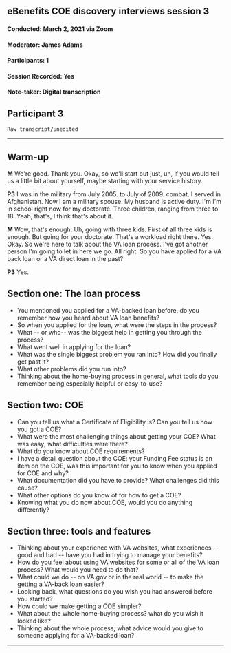 ## eBenefits COE discovery interviews session 3
#### Conducted: March 2, 2021 via Zoom
#### Moderator: James Adams
#### Participants: 1
#### Session Recorded: Yes
#### Note-taker: Digital transcription

## Participant 3

`Raw transcript/unedited`

---

## Warm-up
**M** We're good. Thank you. Okay, so we'll start out just, uh, if you would tell us a little bit about yourself, maybe starting with your service history.

**P3** I was in the military from July 2005. to July of 2009. combat. I served in Afghanistan. Now I am a military spouse. My husband is active duty. I'm I'm in school right now for my doctorate. Three children, ranging from three to 18. Yeah, that's, I think that's about it.

**M** Wow, that's enough. Uh, going with three kids. First of all three kids is enough. But going for your doctorate. That's a workload right there. Yes. Okay. So we're here to talk about the VA loan process. I've got another person I'm going to let in here we go. All right. So you have applied for a VA back loan or a VA direct loan in the past?

**P3** Yes.

## Section one: The loan process
- You mentioned you applied for a VA-backed loan before. do you remember how you heard about VA loan benefits?
- So when you applied for the loan, what were the steps in the process?
- What -- or who-- was the biggest help in getting you through the process?
- What went well in applying for the loan?
- What was the single biggest problem you ran into? How did you finally get past it?
- What other problems did you run into?
- Thinking about the home-buying process in general, what tools do you remember being especially helpful or easy-to-use?

## Section two: COE
- Can you tell us what a Certificate of Eligibility is? Can you tell us how you got a COE?
- What were the most challenging things about getting your COE? What was easy; what difficulties were there?
- What do you know about COE requirements?
- I have a detail question about the COE: your Funding Fee status is an item on the COE, was this important for you to know when you applied for COE and why?
- What documentation did you have to provide? What challenges did this cause?
- What other options do you know of for how to get a COE?
- Knowing what you do now about COE, would you do anything differently?

## Section three: tools and features
- Thinking about your experience with VA websites, what experiences -- good and bad -- have you had in trying to manage your benefits?
- How do you feel about using VA websites for some or all of the VA loan process? What would you need to do that?
- What could we do -- on VA.gov or in the real world -- to make the getting a VA-back loan easier? 
- Looking back, what questions do you wish you had answered before you started?
- How could we make getting a COE simpler?
- What about the whole home-buying process? what do you wish it looked like?
- Thinking about the whole process, what advice would you give to someone applying for a VA-backed loan?

---
